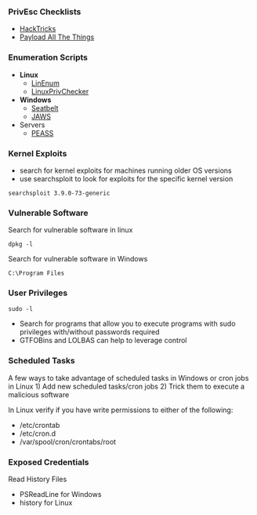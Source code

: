 ### PrivEsc Checklists
- [HackTricks](https://book.hacktricks.xyz/welcome/readme)
- [Payload All The Things](https://github.com/swisskyrepo/PayloadsAllTheThings/blob/master/Methodology%20and%20Resources/Reverse%20Shell%20Cheatsheet.md)

### Enumeration Scripts

- **Linux**
	- [LinEnum](https://github.com/rebootuser/LinEnum)
	- [LinuxPrivChecker](https://github.com/sleventyeleven/linuxprivchecker)
- **Windows**
	- [Seatbelt](https://github.com/GhostPack/Seatbelt)
	- [JAWS](https://github.com/411Hall/JAWS)
- Servers
	- [PEASS](https://github.com/carlospolop/PEASS-ng)

### Kernel Exploits

- search for kernel exploits for machines running older OS versions
- use searchsploit to look for exploits for the specific kernel version
```
searchsploit 3.9.0-73-generic
```

### Vulnerable Software

Search for vulnerable software in linux
```
dpkg -l
```

Search for vulnerable software in Windows
```
C:\Program Files
```

### User Privileges
```
sudo -l
```

- Search for programs that allow you to execute programs with sudo privileges with/without passwords required
- GTFOBins and LOLBAS can help to leverage control

### Scheduled Tasks

A few ways to take advantage of scheduled tasks in Windows or cron jobs in Linux
	1) Add new scheduled tasks/cron jobs
	2) Trick them to execute a malicious software

In Linux verify if you have write permissions to either of the following:

- /etc/crontab
- /etc/cron.d
- /var/spool/cron/crontabs/root

### Exposed Credentials

Read History Files
- PSReadLine for Windows
- history for Linux




